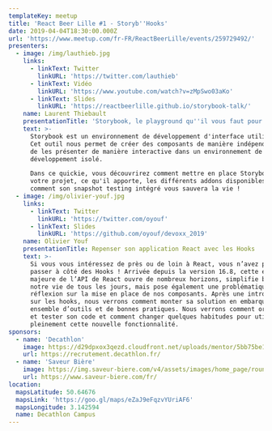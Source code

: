 ```yaml
---
templateKey: meetup
title: 'React Beer Lille #1 - Storyb''Hooks'
date: 2019-04-04T18:30:00.000Z
url: 'https://www.meetup.com/fr-FR/ReactBeerLille/events/259729492/'
presenters:
  - image: /img/lauthieb.jpg
    links:
      - linkText: Twitter
        linkURL: 'https://twitter.com/lauthieb'
      - linkText: Vidéo
        linkURL: 'https://www.youtube.com/watch?v=zMpSwo03aKo'
      - linkText: Slides
        linkURL: 'https://reactbeerlille.github.io/storybook-talk/'
    name: Laurent Thiebault
    presentationTitle: 'Storybook, le playground qu''il vous faut pour vos composants UI !'
    text: >-
      Storybook est un environnement de développement d'interface utilisateur.
      Cet outil nous permet de créer des composants de manière indépendante et
      de les présenter de manière interactive dans un environnement de
      développement isolé.

      Dans ce quickie, vous découvrirez comment mettre en place Storybook sur
      votre projet, ce qu'il apporte, les différents addons disponibles et
      comment son snapshot testing intégré vous sauvera la vie !
  - image: /img/olivier-youf.jpg
    links:
      - linkText: Twitter
        linkURL: 'https://twitter.com/oyouf'
      - linkText: Slides
        linkURL: 'https://github.com/oyouf/devoxx_2019'
    name: Olivier Youf
    presentationTitle: Repenser son application React avec les Hooks
    text: >-
      Si vous vous intéressez de près ou de loin à React, vous n’avez pas pu
      passer à côté des Hooks ! Arrivée depuis la version 16.8, cette évolution
      majeure de l’API de React ouvre de nombreux horizons, simplifie beaucoup
      notre vie de tous les jours, mais pose également une problématique de
      réflexion sur la mise en place de nos composants. Après une introduction
      sur les hooks, nous verrons comment monter sa solution en embarquant un
      ensemble d’outils et de bonnes pratiques. Nous verrons comment organiser
      et tester son code et comment changer quelques habitudes pour utiliser
      pleinement cette nouvelle fonctionnalité.
sponsors:
  - name: 'Decathlon'
    image: https://d29dpxox3qezd.cloudfront.net/uploads/mentor/5bb75be115a08823bad4f850/logo.png?v=1555653607
    url: https://recrutement.decathlon.fr/
  - name: 'Saveur Bière'
    image: https://img.saveur-biere.com/v4/assets/images/home_page/rounded_logo.png
    url: https://www.saveur-biere.com/fr/
location:
  mapsLatitude: 50.64676
  mapsLink: 'https://goo.gl/maps/eZaJ9eFqzvYUriAF6'
  mapsLongitude: 3.142594
  name: Decathlon Campus
---
```


